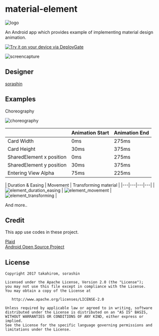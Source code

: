 # material-element
![logo](https://cloud.githubusercontent.com/assets/1386930/23596654/fa752a92-026f-11e7-8548-fe1256b6edc1.png)

An Android app which provides  example of implementing material design animation.

[<img src="https://dply.me/qke65z/button/large" alt="Try it on your device via DeployGate">](https://dply.me/qke65z#install)

![screencapture](https://cloud.githubusercontent.com/assets/1386930/23578876/bb3b62d0-0123-11e7-906a-bc5714314f44.gif)

## Designer
[sorashin](http://github.com/sorashin)

## Examples

Choreography

![choreography](https://cloud.githubusercontent.com/assets/1386930/23785409/f064504e-05aa-11e7-95a5-848da6a854aa.gif)

|  | Animation Start | Animation End |
|---|---|---|
| Card Width | 0ms | 275ms |
| Card Height | 30ms | 375ms |
| SharedElement x position | 0ms | 275ms |
| SharedElement y position | 30ms | 375ms |
| Entering View Alpha | 75ms | 225ms |　

| Duration & Easing | Movement | Transforming material |
|---|---|---|---|
| ![element_duration_easing](https://cloud.githubusercontent.com/assets/1386930/23667688/0ec91534-03a2-11e7-921a-b753e4ccac6f.gif) | ![element_movement](https://cloud.githubusercontent.com/assets/1386930/23667764/4f5a381c-03a2-11e7-85af-f894aef98eb3.gif) | ![element_transforming](https://cloud.githubusercontent.com/assets/1386930/23667832/831fb87a-03a2-11e7-86bb-a29a258da009.gif) |


And more..


## Credit
This app use codes in these project.

[Plaid](https://github.com/nickbutcher/plaid)  
[Android Open Source Project](https://source.android.com/source/licenses.html)

## License

    Copyright 2017 takahirom, sorashin

    Licensed under the Apache License, Version 2.0 (the "License");
    you may not use this file except in compliance with the License.
    You may obtain a copy of the License at

       http://www.apache.org/licenses/LICENSE-2.0

    Unless required by applicable law or agreed to in writing, software
    distributed under the License is distributed on an "AS IS" BASIS,
    WITHOUT WARRANTIES OR CONDITIONS OF ANY KIND, either express or implied.
    See the License for the specific language governing permissions and
    limitations under the License.
